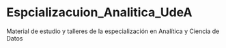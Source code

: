# Espcializacuion_Analitica_UdeA
Material de estudio y talleres de la especialización en Analítica y Ciencia de Datos
